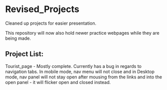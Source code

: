# Revised_Projects
Cleaned up projects for easier presentation.

This repository will now also hold newer practice webpages while they are being made. 

Project List:
-
Tourist_page - Mostly complete. Currently has a bug in regards to navigation tabs. In mobile mode, nav menu will not close and in Desktop mode, nav panel will not stay open after mousing from the links and into the open panel - it will flicker open and closed instead.
